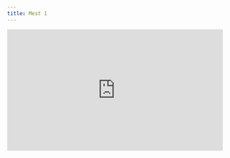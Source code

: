 ```yaml
---
title: Mest 1
---
```


<style>
  .video-container {
    position: relative;
    padding-bottom: 56.25%; /* 16:9 */
    height: 0;
}
  .image-container {
    position: relative;
  }
  .image-container img {
    position: relative;
    width: 100%;
  }
.video-container iframe {
    position: absolute;
    top: 0;
    left: 0;
    width: 100%;
    height: 100%;
}
</style>
<div class="video-container">
  <iframe src="https://www.dropbox.com/s/pkh44f422pttz0y/VID20220531100201%20boxen%20vullen.mp4?raw=1" frameborder="0"></iframe>
</div>

